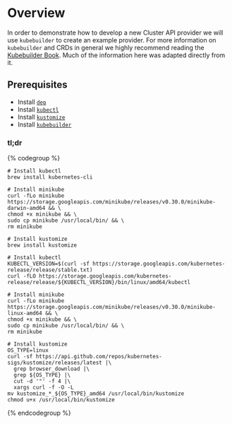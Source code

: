 # Overview

In order to demonstrate how to develop a new Cluster API provider we will use
`kubebuilder` to create an example provider. For more information on `kubebuilder`
and CRDs in general we highly recommend reading the [Kubebuilder Book][kubebuilder-book].
Much of the information here was adapted directly from it.

## Prerequisites

- Install [`dep`][install-dep]
- Install [`kubectl`][kubectl-install]
- Install [`kustomize`][install-kustomize]
- Install [`kubebuilder`][install-kubebuilder]

### tl;dr

{% codegroup %}
```bash::MacOS
# Install kubectl
brew install kubernetes-cli

# Install minikube
curl -fLo minikube https://storage.googleapis.com/minikube/releases/v0.30.0/minikube-darwin-amd64 && \
chmod +x minikube && \
sudo cp minikube /usr/local/bin/ && \
rm minikube

# Install kustomize
brew install kustomize
```
```bash::Linux
# Install kubectl
KUBECTL_VERSION=$(curl -sf https://storage.googleapis.com/kubernetes-release/release/stable.txt)
curl -fLO https://storage.googleapis.com/kubernetes-release/release/${KUBECTL_VERSION}/bin/linux/amd64/kubectl

# Install minikube
curl -fLo minikube https://storage.googleapis.com/minikube/releases/v0.30.0/minikube-linux-amd64 && \
chmod +x minikube && \
sudo cp minikube /usr/local/bin/ && \
rm minikube

# Install kustomize
OS_TYPE=linux
curl -sf https://api.github.com/repos/kubernetes-sigs/kustomize/releases/latest |\
  grep browser_download |\
  grep ${OS_TYPE} |\
  cut -d '"' -f 4 |\
  xargs curl -f -O -L
mv kustomize_*_${OS_TYPE}_amd64 /usr/local/bin/kustomize
chmod u+x /usr/local/bin/kustomize
```
{% endcodegroup %}

[kubebuilder-book]: https://book.kubebuilder.io/
[install-dep]: https://github.com/golang/dep/blob/master/docs/installation.md
[kubectl-install]: http://kubernetes.io/docs/user-guide/prereqs/
[install-kustomize]: https://github.com/kubernetes-sigs/kustomize/blob/master/docs/INSTALL.md
[install-kubebuilder]: https://book.kubebuilder.io/getting_started/installation_and_setup.html
